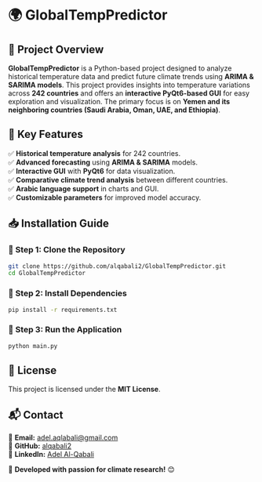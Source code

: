 # 🌍 GlobalTempPredictor

## 📌 Project Overview
**GlobalTempPredictor** is a Python-based project designed to analyze historical temperature data and predict future climate trends using **ARIMA & SARIMA models**. This project provides insights into temperature variations across **242 countries** and offers an **interactive PyQt6-based GUI** for easy exploration and visualization. The primary focus is on **Yemen and its neighboring countries (Saudi Arabia, Oman, UAE, and Ethiopia)**.

## 🚀 Key Features
✅ **Historical temperature analysis** for 242 countries.  
✅ **Advanced forecasting** using **ARIMA & SARIMA** models.  
✅ **Interactive GUI** with **PyQt6** for data visualization.  
✅ **Comparative climate trend analysis** between different countries.  
✅ **Arabic language support** in charts and GUI.  
✅ **Customizable parameters** for improved model accuracy.  

## 📥 Installation Guide
### 🔹 Step 1: Clone the Repository
```bash
git clone https://github.com/alqabali2/GlobalTempPredictor.git
cd GlobalTempPredictor
```

### 🔹 Step 2: Install Dependencies
```bash
pip install -r requirements.txt
```

### 🔹 Step 3: Run the Application
```bash
python main.py
```

## 📜 License
This project is licensed under the **MIT License**.

## 📬 Contact
📧 **Email:** [adel.aqlabali@gmail.com](mailto:adel.aqlabali@gmail.com)  
🐙 **GitHub:** [alqabali2](https://github.com/alqabali2)  
🔗 **LinkedIn:** [Adel Al-Qabali](https://www.linkedin.com/in/your-profile/)  

🚀 **Developed with passion for climate research!** 😊
